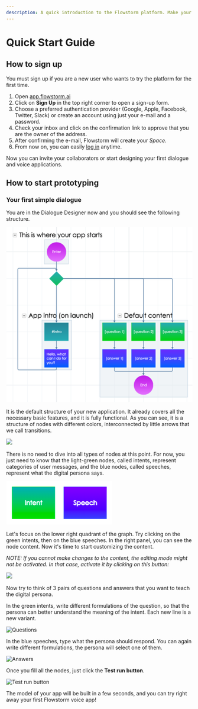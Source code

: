 ```yaml
---
description: A quick introduction to the Flowstorm platform. Make your first steps!
---
```


# Quick Start Guide

## How to sign up

You must sign up if you are a new user who wants to try the platform for the first time.

1. Open [app.flowstorm.ai](https://app.flowstorm.ai/)
2. Click on **Sign Up** in the top right corner to open a sign-up form.
3. Choose a preferred authentication provider (Google, Apple, Facebook, Twitter, Slack) or create an account using just your e-mail and a password.
4. Check your inbox and click on the confirmation link to approve that you are the owner of the address.
5. After confirming the e-mail, Flowstorm will create your _Space_.
6. From now on, you can easily [log in](https://promethist.app/#!/login) anytime.

Now you can invite your collaborators or start designing your first dialogue and voice applications.

## How to start prototyping

### Your first simple dialogue

You are in the Dialogue Designer now and you should see the following structure.

<img src=".gitbook/assets/Snímek obrazovky 2021-10-19 v 14.27.00.png" alt="" data-size="original">

It is the default structure of your new application. It already covers all the necessary basic features, and it is fully functional. As you can see, it is a structure of nodes with different colors, interconnected by little arrows that we call transitions.

![](.gitbook/assets/flow.gif)

There is no need to dive into all types of nodes at this point. For now, you just need to know that the light-green nodes, called intents, represent categories of user messages, and the blue nodes, called speeches, represent what the digital persona says.

![](<.gitbook/assets/Snímek obrazovky 2021-05-27 v 16.09.31.png>)



Let's focus on the lower right quadrant of the graph. Try clicking on the green intents, then on the blue speeches. In the right panel, you can see the node content. Now it's time to start customizing the content.&#x20;

_NOTE: If you cannot make changes to the content, the editing mode might not be activated. In that case, activate it by clicking on this button:_

![](.gitbook/assets/edit.gif)

Now try to think of 3 pairs of questions and answers that you want to teach the digital persona.

In the green intents, write different formulations of the question, so that the persona can better understand the meaning of the intent. Each new line is a new variant.

![Questions](.gitbook/assets/intentsss.gif)

In the blue speeches, type what the persona should respond. You can again write different formulations, the persona will select one of them.

![Answers](.gitbook/assets/speechessss.gif)

Once you fill all the nodes, just click the **Test run button**.

![Test run button](.gitbook/assets/testrun.gif)

The model of your app will be built in a few seconds, and you can try right away your first Flowstorm voice app!

